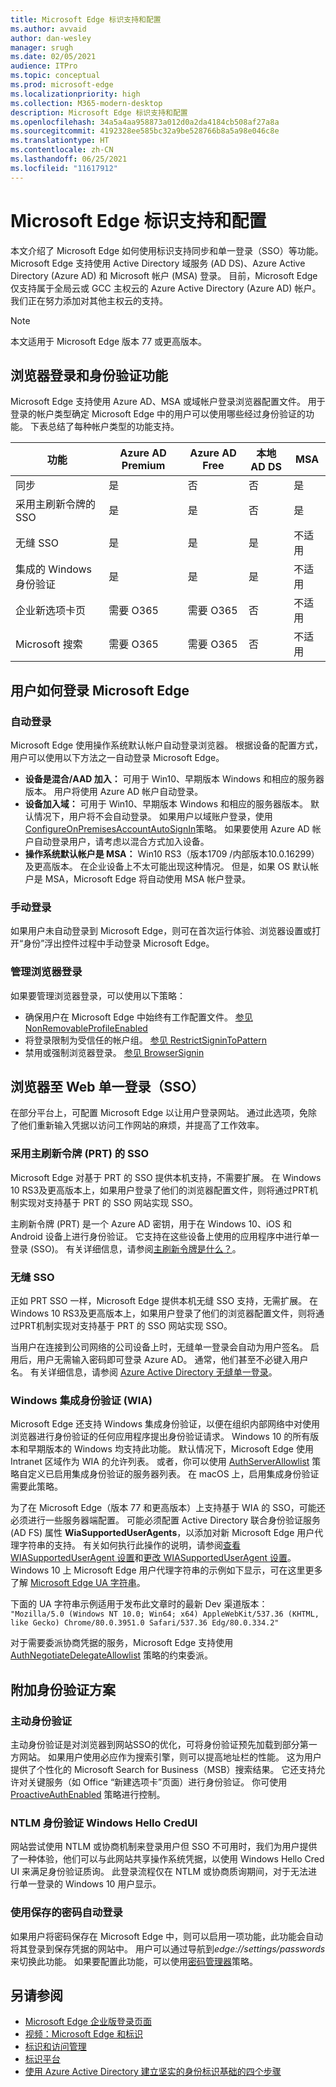 ```yaml
---
title: Microsoft Edge 标识支持和配置
ms.author: avvaid
author: dan-wesley
manager: srugh
ms.date: 02/05/2021
audience: ITPro
ms.topic: conceptual
ms.prod: microsoft-edge
ms.localizationpriority: high
ms.collection: M365-modern-desktop
description: Microsoft Edge 标识支持和配置
ms.openlocfilehash: 34a5a4aa958873a012d0a2da4184cb508af27a8a
ms.sourcegitcommit: 4192328ee585bc32a9be528766b8a5a98e046c8e
ms.translationtype: HT
ms.contentlocale: zh-CN
ms.lasthandoff: 06/25/2021
ms.locfileid: "11617912"
---
```

# <a name="microsoft-edge-identity-support-and-configuration"></a>Microsoft Edge 标识支持和配置

本文介绍了 Microsoft Edge 如何使用标识支持同步和单一登录（SSO）等功能。 Microsoft Edge 支持使用 Active Directory 域服务 (AD DS)、Azure Active Directory (Azure AD) 和 Microsoft 帐户 (MSA) 登录。 目前，Microsoft Edge 仅支持属于全局云或 GCC 主权云的 Azure Active Directory (Azure AD) 帐户。 我们正在努力添加对其他主权云的支持。

> [!NOTE]
> 本文适用于 Microsoft Edge 版本 77 或更高版本。

## <a name="browser-sign-in-and-authenticated-features"></a>浏览器登录和身份验证功能

Microsoft Edge 支持使用 Azure AD、MSA 或域帐户登录浏览器配置文件。 用于登录的帐户类型确定 Microsoft Edge 中的用户可以使用哪些经过身份验证的功能。 下表总结了每种帐户类型的功能支持。

| 功能   | Azure AD Premium | Azure AD Free | 本地 AD DS | MSA     |
|----|------------------|---------------|----------------|---------|
| 同步 | 是 | 否 | 否 | 是 |
| 采用主刷新令牌的 SSO | 是 | 是 | 否 | 是 |
| 无缝 SSO | 是 | 是 | 是 | 不适用 |
| 集成的 Windows 身份验证 | 是 | 是 | 是 | 不适用 |
| 企业新选项卡页 | 需要 O365 |   需要 O365 | 否 | 不适用 |
| Microsoft 搜索 | 需要 O365 | 需要 O365 | 否 | 不适用 |

## <a name="how-users-can-sign-into-microsoft-edge"></a>用户如何登录 Microsoft Edge

### <a name="automatic-sign-in"></a>自动登录

Microsoft Edge 使用操作系统默认帐户自动登录浏览器。 根据设备的配置方式，用户可以使用以下方法之一自动登录 Microsoft Edge。

- **设备是混合/AAD 加入：** 可用于 Win10、早期版本 Windows 和相应的服务器版本。
用户将使用 Azure AD 帐户自动登录。
- **设备加入域：** 可用于 Win10、早期版本 Windows 和相应的服务器版本。
默认情况下，用户将不会自动登录。 如果用户以域账户登录，使用[ConfigureOnPremisesAccountAutoSignIn](./microsoft-edge-policies.md#configureonpremisesaccountautosignin)策略。 如果要使用 Azure AD 帐户自动登录用户，请考虑以混合方式加入设备。
- **操作系统默认帐户是 MSA：** Win10 RS3（版本1709 /内部版本10.0.16299）及更高版本。 在企业设备上不太可能出现这种情况。 但是，如果 OS 默认帐户是 MSA，Microsoft Edge 将自动使用 MSA 帐户登录。

### <a name="manual-sign-in"></a>手动登录

如果用户未自动登录到 Microsoft Edge，则可在首次运行体验、浏览器设置或打开“身份”浮出控件过程中手动登录 Microsoft Edge。

### <a name="managing-browser-sign-in"></a>管理浏览器登录

如果要管理浏览器登录，可以使用以下策略：

- 确保用户在 Microsoft Edge 中始终有工作配置文件。 [参见 NonRemovableProfileEnabled](./microsoft-edge-policies.md#nonremovableprofileenabled)
- 将登录限制为受信任的帐户组。 [参见 RestrictSigninToPattern](./microsoft-edge-policies.md#restrictsignintopattern)
- 禁用或强制浏览器登录。 [参见 BrowserSignin](./microsoft-edge-policies.md#browsersignin)

## <a name="browser-to-web-single-sign-on-sso"></a>浏览器至 Web 单一登录（SSO）

在部分平台上，可配置 Microsoft Edge 以让用户登录网站。 通过此选项，免除了他们重新输入凭据以访问工作网站的麻烦，并提高了工作效率。

### <a name="sso-with-primary-refresh-token-prt"></a>采用主刷新令牌 (PRT) 的 SSO

Microsoft Edge 对基于 PRT 的 SSO 提供本机支持，不需要扩展。 在 Windows 10 RS3及更高版本上，如果用户登录了他们的浏览器配置文件，则将通过PRT机制实现对支持基于 PRT 的 SSO 网站实现 SSO。

主刷新令牌 (PRT) 是一个 Azure AD 密钥，用于在 Windows 10、iOS 和 Android 设备上进行身份验证。 它支持在这些设备上使用的应用程序中进行单一登录 (SSO)。 有关详细信息，请参阅[主刷新令牌是什么？](/azure/active-directory/devices/concept-primary-refresh-token)。

### <a name="seamless-sso"></a>无缝 SSO

正如 PRT SSO 一样，Microsoft Edge 提供本机无缝 SSO 支持，无需扩展。 在 Windows 10 RS3及更高版本上，如果用户登录了他们的浏览器配置文件，则将通过PRT机制实现对支持基于 PRT 的 SSO 网站实现 SSO。

当用户在连接到公司网络的公司设备上时，无缝单一登录会自动为用户签名。 启用后，用户无需输入密码即可登录 Azure AD。 通常，他们甚至不必键入用户名。 有关详细信息，请参阅 [Azure Active Directory 无缝单一登录](/azure/active-directory/hybrid/how-to-connect-sso)。

### <a name="windows-integrated-authentication-wia"></a>Windows 集成身份验证 (WIA)

Microsoft Edge 还支持 Windows 集成身份验证，以便在组织内部网络中对使用浏览器进行身份验证的任何应用程序提出身份验证请求。 Windows 10 的所有版本和早期版本的 Windows 均支持此功能。 默认情况下，Microsoft Edge 使用 Intranet 区域作为 WIA 的允许列表。 或者，你可以使用 [AuthServerAllowlist](./microsoft-edge-policies.md#authserverallowlist) 策略自定义已启用集成身份验证的服务器列表。 在 macOS 上，启用集成身份验证需要此策略。

为了在 Microsoft Edge（版本 77 和更高版本）上支持基于 WIA 的 SSO，可能还必须进行一些服务器端配置。 可能必须配置 Active Directory 联合身份验证服务 (AD FS) 属性 **WiaSupportedUserAgents**，以添加对新 Microsoft Edge 用户代理字符串的支持。 有关如何执行此操作的说明，请参阅[查看 WIASupportedUserAgent 设置](/windows-server/identity/ad-fs/operations/configure-ad-fs-browser-wia#view-wiasupporteduseragent-settings)和[更改 WIASupportedUserAgent 设置](/windows-server/identity/ad-fs/operations/configure-ad-fs-browser-wia#change-wiasupporteduseragent-settings)。 Windows 10 上 Microsoft Edge 用户代理字符串的示例如下显示，可在这里更多了解 [Microsoft Edge UA 字符串](/microsoft-edge/web-platform/user-agent-string)。 

下面的 UA 字符串示例适用于发布此文章时的最新 Dev 渠道版本：<br> `"Mozilla/5.0 (Windows NT 10.0; Win64; x64) AppleWebKit/537.36 (KHTML, like Gecko) Chrome/80.0.3951.0 Safari/537.36 Edg/80.0.334.2"`

对于需要委派协商凭据的服务，Microsoft Edge 支持使用 [AuthNegotiateDelegateAllowlist](./microsoft-edge-policies.md#authnegotiatedelegateallowlist) 策略的约束委派。

## <a name="additional-authentication-concepts"></a>附加身份验证方案

### <a name="proactive-authentication"></a>主动身份验证

主动身份验证是对浏览器到网站SSO的优化，可将身份验证预先加载到部分第一方网站。 如果用户使用必应作为搜索引擎，则可以提高地址栏的性能。 这为用户提供了个性化的 Microsoft Search for Business（MSB）搜索结果。 它还支持允许对关键服务（如 Office “新建选项卡”页面）进行身份验证。 你可使用 [ProactiveAuthEnabled]( /deployedge/microsoft-edge-policies#proactiveauthenabled) 策略进行控制。

### <a name="windows-hello-credui-for-ntlm-authentication"></a>NTLM 身份验证 Windows Hello CredUI

网站尝试使用 NTLM 或协商机制来登录用户但 SSO 不可用时，我们为用户提供了一种体验，他们可以与此网站共享操作系统凭据，以使用 Windows Hello Cred UI 来满足身份验证质询。 此登录流程仅在 NTLM 或协商质询期间，对于无法进行单一登录的 Windows 10 用户显示。

### <a name="sign-in-automatically-using-saved-passwords"></a>使用保存的密码自动登录

如果用户将密码保存在 Microsoft Edge 中，则可以启用一项功能，此功能会自动将其登录到保存凭据的网站中。 用户可以通过导航到*edge://settings/passwords*来切换此功能。 如果要配置此功能，可以使用[密码管理器](./microsoft-edge-policies.md#password-manager-and-protection)策略。

## <a name="see-also"></a>另请参阅

- [Microsoft Edge 企业版登录页面](https://aka.ms/EdgeEnterprise)
- [视频：Microsoft Edge 和标识](microsoft-edge-video-identity.md)
- [标识和访问管理](https://www.microsoft.com/security/technology/identity-access-management)
- [标识平台](https://developer.microsoft.com/identity)
- [使用 Azure Active Directory 建立坚实的身份标识基础的四个步骤](/azure/active-directory/hybrid/four-steps)
